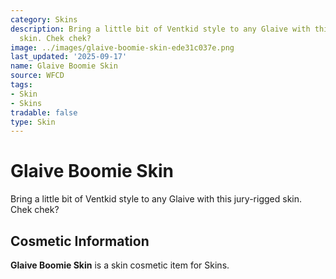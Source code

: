 ```yaml
---
category: Skins
description: Bring a little bit of Ventkid style to any Glaive with this jury-rigged
  skin. Chek chek?
image: ../images/glaive-boomie-skin-ede31c037e.png
last_updated: '2025-09-17'
name: Glaive Boomie Skin
source: WFCD
tags:
- Skin
- Skins
tradable: false
type: Skin
---
```


# Glaive Boomie Skin

Bring a little bit of Ventkid style to any Glaive with this jury-rigged skin. Chek chek?

## Cosmetic Information

**Glaive Boomie Skin** is a skin cosmetic item for Skins.


